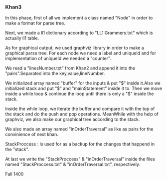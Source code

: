 ### Khan3

In this phase, first of all we implement a class named "Node" in order to make a format for parse tree.

Next, we made a ll1 dictionary according to "LL1 Grammers.txt" which is actually ll1 table.

As for graphical output, we used graphviz library in order to make a graphical parse tree.
For each node we need a label and uniqueId and for implementation of uniqueId we needed a "counter".

We read a "linesNumber.txt" from Khan2 and append it into the "pairs".Separated into the key,value,lineNumber.

We initialized array named "buffer" for the inputs & put "$" inside it.Also we initialized stack and put "$" and "mainStatement" inside it to.
Then we move inside a while loop & continue the loop until there is only a "$" inside the stack.

Inside the while loop, we iterate the buffer and compare it with the top of the stack and do the push and pop operations.
MeanWhile with the help of graphviz, we also make our graphical tree according to the stack.

We also made an array named "inOrderTraversal" as like as pairs for the convinience of next khan.

StackProccess : Is used for as a backup for the changes that happend in the "stack".

At last we write the "StackProccess" & "inOrderTraversal" inside the files named "StackProccess.txt" & "inOrderTraversal.txt", respectively.

Fall 1400
